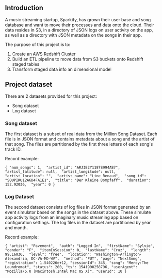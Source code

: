 ## Introduction

A music streaming startup, Sparkify, 
has grown their user base and song 
database and want to move their processes 
and data onto the cloud. Their data resides in S3, 
in a directory of JSON logs on user activity on the app, 
as well as a directory with JSON metadata on the songs 
in their app.

The purpose of this project is to:
1. Create an AWS Redshift Cluster
2. Build an ETL pipeline to move data from S3 buckets onto 
Redshift staged tables
3. Transform staged data info an dimensional model

## Project dataset

There are 2 datasets provided for this project:
* Song dataset
* Log dataset

### Song dataset

The first dataset is a subset of real data from the 
Million Song Dataset. Each file is in JSON format and 
contains metadata about a song and the artist of that 
song. The files are partitioned by the first three 
letters of each song's track ID.

Record example:

`{
    "num_songs": 1, 
    "artist_id": "ARJIE2Y1187B994AB7", 
    "artist_latitude": null, 
    "artist_longitude": null, 
    "artist_location": "", 
    "artist_name": "Line Renaud", 
    "song_id": "SOUPIRU12A6D4FA1E1", 
    "title": "Der Kleine Dompfaff", 
    "duration": 152.92036, 
    "year": 0
}`

### Log Dataset

The second dataset consists of log files in JSON format 
generated by an event simulator based on the songs in 
the dataset above. These simulate app activity logs from
an imaginary music streaming app based on configuration 
settings. The log files in the dataset are partitioned by year 
and month.

Record example:

`{
    "artist": "Pavement", 
    "auth": "Logged In", 
    "firstName": "Sylvie", 
    "gender": "F", 
    "itemInSession": 0, 
    "lastName": "Cruz", 
    "length": 99.16036, 
    "level": "free", 
    "location": "Washington-Arlington-Alexandria, DC-VA-MD-WV", 
    "method": "PUT",
    "page": "NextSong",
    "registration": 1.540226e+12,
    "sessionId": 345,
    "song": "Mercy:The Laundromat",
    "status": 200,
    "ts": 1541990258796,
    "userAgent": "Mozilla/5.0 (Macintosh;Intel Mac OS X)",
    "userId": 10
}`

